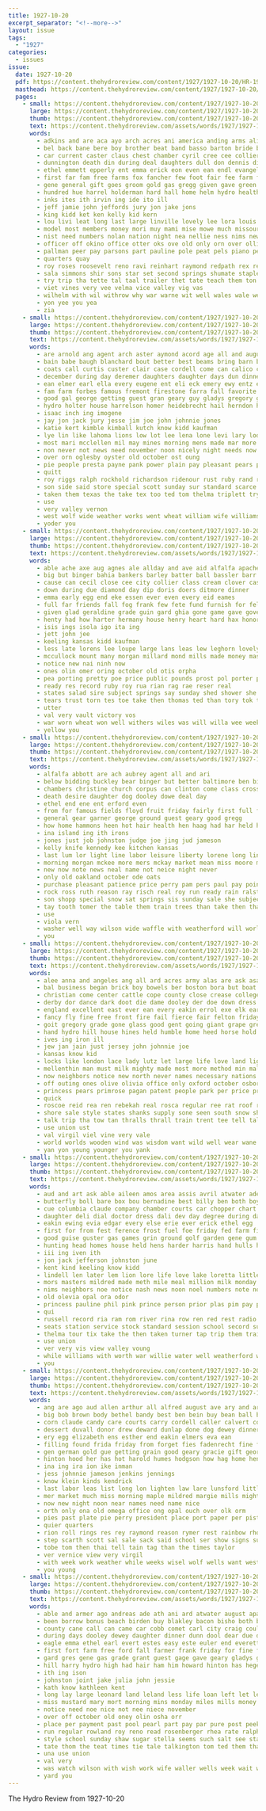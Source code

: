 ```yaml
---
title: 1927-10-20
excerpt_separator: "<!--more-->"
layout: issue
tags:
  - "1927"
categories:
  - issues
issue:
  date: 1927-10-20
  pdf: https://content.thehydroreview.com/content/1927/1927-10-20/HR-1927-10-20.pdf
  masthead: https://content.thehydroreview.com/content/1927/1927-10-20/masthead/HR-1927-10-20.jpg
  pages:
    - small: https://content.thehydroreview.com/content/1927/1927-10-20/small/HR-1927-10-20-01.jpg
      large: https://content.thehydroreview.com/content/1927/1927-10-20/large/HR-1927-10-20-01.jpg
      thumb: https://content.thehydroreview.com/content/1927/1927-10-20/thumbnails/HR-1927-10-20-01.jpg
      text: https://content.thehydroreview.com/assets/words/1927/1927-10-20/HR-1927-10-20-01.txt
      words:
        - adkins and are aca ayo arch acres ani america anding arms alia ard age appleman able acree alvis all agnes ace autumn alva auch aires arty alexander angeles
        - bel back bane bere boy brother beat band basso barton bride bixler both bouch body burkhalter bryson becan bom best big brass ber boquet boyle barr burden boys bros been bears boe bassler burns brothers brown brie bert but blaine blue better ball board bright baughman bik bee boucher bagg business
        - car current caster claus chest chamber cyril cree cee collier call caddo came coe cole chard come custer cosden church city center christian clay company christ cooper clare clos county comer cap clinton chair cal chris coach
        - dunnington death din during deal daughters dull don dennis ding dale duty daughter dairy doing does done dunn ditmore dora dai day
        - ethel emmett epperly ent emma erick eon even ean endl evangelist eck egg enna end early every els elma ene
        - first far fam free farms fox fancher few foot fair fee farm felton face fast fer fisk frost for fell fail faithful friday falls fing figures franke flowers fang friends from fort fig found fall flower
        - gene general gift goes groom gold gas gregg given gave green garten going garber geary good gent georgette giant garden grant
        - hundred hue harrel holderman hard hall home helm hydro health husband hey high held hart hearty half handsome how henke hume house hie heen hing hibbs hail has herndon heard helen hatfield honor harrelson head hol heart had har harry her hafer han hesser haven hee hand hai
        - inks ites ith irvin ing ide ito ill
        - jeff jamie john jeffords jury jon jake jons
        - king kidd ket ken kelly kid kern
        - lou livi leat long last large linville lovely lee lora louis lacewell learned los let lame land lunch left layer life ling lodge lake loan lak leone later little
        - model most members money mori muy mami mise mowe much missouri mary miss music mire market misha morn mae mabel marriage mcclung many mil morning made miller malin mild monday mass mony march ming mathis meals mildred milk magazine man moment mat medal matter
        - nist need numbers nolan nation night nea nellie ness nims new niland niu noon nephew not nene now names needs nas nate news nina notice
        - officer off okino office otter oks ove old only orn over ollie october orns
        - pallman peer pay parsons part pauline pole peat pels piano people pies pees pany place paul par pound pretty pillow pink pass peach page pada prost pee peggy pach pest president pel present price process
        - quarters quay
        - roy roses roosevelt reno ravi reinhart raymond redpath rex ret rus rome regular real rosenberger robt richert room
        - sala simmons shir sons star set second springs shumate staples short show school sang sherman sao sees saturday seat ship she sean single sis see saw song shown stockton satin service sunday solid soon soles sur sin street said seek
        - try trip tha tette tal taal trailer thet tate teach them ton teer too then talk texas ted taken town the tix tite tea take thi thay tex tee ten toe tures tue tour times thing trom
        - viet vines very vee velma vice valley vig vas
        - wilhelm with wil withrow why war warne wit well wales wale wee wan will waste wesley weatherford west was waller wide willing whorton wenger wright worth week work wie went water wish weer white wild whit wedding wilt win wilson
        - yon yee you yea
        - zia
    - small: https://content.thehydroreview.com/content/1927/1927-10-20/small/HR-1927-10-20-02.jpg
      large: https://content.thehydroreview.com/content/1927/1927-10-20/large/HR-1927-10-20-02.jpg
      thumb: https://content.thehydroreview.com/content/1927/1927-10-20/thumbnails/HR-1927-10-20-02.jpg
      text: https://content.thehydroreview.com/assets/words/1927/1927-10-20/HR-1927-10-20-02.txt
      words:
        - are arnold ang agent arch aster aymond acord age all and august anna anti annie aud
        - bain babe baugh blanchard bout better best beams bring barn big bright boy blough bishop buck bill bethel bob baby bailey been business brother box boucher both blum braly butler blackwell but boys bees burkhalter beaty body
        - coats call curtis custer clair case cordell come can calico caller cheese caddo cardo cope crank county cecil chapman credit cedar clerk carl collie court crystal car charlie carr christian clinton cora corn church common city cotton
        - december during day deremer daughters daughter days dun dinner dust dean demotte deputy dee dunnington doing denham dewey desire don
        - ean elmer earl ella every eugene ent eli eck emery ewy entz ebb ernest eakin
        - fam farm forbes famous fremont firestone farra fall favorite field for fred folk fields found friday frost fry flenner fort friend from frank frid folks
        - good gal george getting guest gran geary guy gladys gregory gains gillett
        - hydro holter house harrelson homer heidebrecht hail herndon home harold hidle harris hopewell herbert hater high her handle him hearty homa hot hom hie hern hatfield hooker has had henry happy heide
        - isaac inch ing imogene
        - jay jon jack jury jesse jim joe john johnnie jones
        - katie kert kimble kimball kutch know kidd kaufman
        - lye lin like lahoma lions low lot lee lena lone levi lary lodge last loh lowell leland lake lant living lawrence lois lady lola lucian line lae
        - most mari mcclellen mil may mines morning mens made mar more mary minnie miss marn mapel maud mohrbacher must minas much maguire monday mound mackay miller maude millet marie mire mauk
        - non never not news need november noon nicely night needs now notice new neighbor north noy norman nowka neighbors nice newton
        - over orn oglesby oyster old october ost oung
        - pie people presta payne pank power plain pay pleasant pears place picking per present painting pitzer pink pitz pent pauls pump pappan past pounds parsonage
        - quitt
        - roy riggs ralph rockhold richardson ridenour rust ruby rand radio ruf royal reber render rook rong robertson rata rate
        - son side said store special scott sunday sur standard scarce saturday strong simmons stock supper sinclair seems star sugar setter soap state shells school see sid salt sam smith she seth salmon sick sonne silk steer seay sons stockton suits
        - taken them texas the take tex too ted tom thelma triplett try
        - use
        - very valley vernon
        - west wolf wide weather works went wheat william wife williams work wilhelm warkentin wheel why was wonder well working wind willa will week weal wily white weit weatherford write wool with wykert worth walker
        - yoder you
    - small: https://content.thehydroreview.com/content/1927/1927-10-20/small/HR-1927-10-20-03.jpg
      large: https://content.thehydroreview.com/content/1927/1927-10-20/large/HR-1927-10-20-03.jpg
      thumb: https://content.thehydroreview.com/content/1927/1927-10-20/thumbnails/HR-1927-10-20-03.jpg
      text: https://content.thehydroreview.com/assets/words/1927/1927-10-20/HR-1927-10-20-03.txt
      words:
        - able ache axe aug agnes ale allday and ave aid alfalfa apache ake artes ain alva all arr are
        - big but binger bahia bankers barley batter ball bassler barr bie bradley ban boge been bridge bond best banks ballew bos bis buy bare bank bear bills borrows bonds barts ber business burg
        - cause can cecil close cee city collier class cream clover cash cell cal come carnegie check cook cashier comfort claude caddo county corn cotton
        - down during due diamond day dip doris doers ditmore dinner
        - emma early egg end eke essen ever even every eid eames
        - full far friends fall fog frank few fete fund furnish for felton fruit fair fruits fae fresh frost fake fine from
        - given glad geraldine grade guin gard ghia gone game gave gove gates grain gara
        - henty had how harter hermany house henry heart hard hax honor holter her hil hee hazel hydro has high hens henke hinton happy home
        - isis ings isola igo ita ing
        - jett john jee
        - keeling kansas kidd kaufman
        - less late lorens lee loupe large lans leas lew leghorn lovely line light
        - mccullock mount many morgan millard mond mills made money mash man miss mann mae mong means min members must momen
        - notice new nai ninh now
        - ones olin omer oring october old otis orpha
        - pea porting pretty poe price public pounds prost pol porter philips past ports present points purser puri president pache ponte por
        - ready res record ruby roy rua rian rag rae reser real
        - states salad sire subject springs say sunday shed shower she sad state seal standard soh sea stocks sis senior story sek shall shah sen show stand serena stores son sarah still stockton simmons stock seems surprise
        - tears trust torn tes toe take then thomas ted than tory tok thing the tat taylor trom tal town tay tin ton tie tae
        - utter
        - val very vault victory vos
        - war worn wheat won well withers wiles was will willa wee weeks wells walt with wilson wonder white went week
        - yellow you
    - small: https://content.thehydroreview.com/content/1927/1927-10-20/small/HR-1927-10-20-04.jpg
      large: https://content.thehydroreview.com/content/1927/1927-10-20/large/HR-1927-10-20-04.jpg
      thumb: https://content.thehydroreview.com/content/1927/1927-10-20/thumbnails/HR-1927-10-20-04.jpg
      text: https://content.thehydroreview.com/assets/words/1927/1927-10-20/HR-1927-10-20-04.txt
      words:
        - alfalfa abbott are ach aubrey agent all and ari
        - below bidding buckley bear binger but better baltimore ben bin buy been blanche berth basic baby best
        - chambers christine church corpus can clinton come class cross christi car coats cattle credit course compton choice christmas city cee cox
        - death desire daughter dog dooley dowe deal day
        - ethel end ene ent erford even
        - from for famous fields floyd fruit friday fairly first full fore folks fair
        - general gear garner george ground guest geary good gregg
        - how home hammons heen hot hair health hen haag had har held house homes henry has hydro
        - ina island ing ith irons
        - jones just job johnston judge joe jing jud jameson
        - kelly knife kennedy kee kitchen kansas
        - last lum lor light line labor leisure liberty lorene long ling lant left lahoma like
        - morning morgan mckee more mers mckay market mean miss moore matter mackey most monday mis manner might mynes mich marcel mon mores milk made mule money much may mauk
        - new now note news neal name not neice night never
        - only old oakland october ode oats
        - purchase pleasant patience price perry pam pers paul pay point present place payment pic public pie perkins
        - rock ross ruth reason ray risch real roy run ready rain ralston rate
        - son shopp special snow sat springs sis sunday sale she subject stock see stoves suter sharp simpson show shin sons sell stockton shannon saturday shelton smith study south short story send
        - tay tooth tomer the table them train trees than take then thaw tenn
        - use
        - viola vern
        - washer well way wilson wide waffle with weatherford will world was wish week want wife willia ward work
        - you
    - small: https://content.thehydroreview.com/content/1927/1927-10-20/small/HR-1927-10-20-05.jpg
      large: https://content.thehydroreview.com/content/1927/1927-10-20/large/HR-1927-10-20-05.jpg
      thumb: https://content.thehydroreview.com/content/1927/1927-10-20/thumbnails/HR-1927-10-20-05.jpg
      text: https://content.thehydroreview.com/assets/words/1927/1927-10-20/HR-1927-10-20-05.txt
      words:
        - alee anna and angeles ang all ard acres army alas are ask asa ach alfred ago ale alb
        - bal business began brick boy bowels ber boston bora but boat brow burgman been best brazen block bill blood brown bee burnett better black blond blucher barn below boys bristow bradbury book
        - christian come center cattle cope county close crease college clay company camargo congress cee choice case credit call chronic cute chi city canton cease corn core craze cotton cen
        - derby dor dance dark doot die dame dooley der doe down dress days daughter during day date doubt does
        - england excellent east ever ean every eakin errol exe elk ear eld easy everett eller eid end
        - fancy fly fine free front fire fail fierce fair felton friday friend found full few frank flock funny farmer france from fear farm friends fill fight for
        - goit gregory grade gone glass good gent going giant grape green gold gabriel geary gray
        - hand hydro hill house hines held humble home heed horse hold herd husbands heart hot has horn how hail heron harn hundred hae hafer husband her hee homa hen henry hair
        - ives ing iron ill
        - jew jan jain just jersey john johnnie joe
        - kansas know kid
        - locks like london lace lady lutz let large life love land light leedy line lade live lodge liverpool lad long leather las lovely lock lemay last low lind lulu laws
        - mellenthin man must milk mighty made most more method min male men mangum masoner medic much milestone mitchell mens marriage many
        - now neighbors notice new north never names necessary nations not norse nor
        - off outing ones olive olivia office only oxford october osborn
        - princess pears primrose pagan patent people park per price proud pad plough partner past piles pada poor plain peer payment peach pump plata
        - quick
        - roscoe reid rea ren rebekah real rosca regular ree rat roof roy roar rhyme reed range root rael
        - shore sale style states shanks supply sone seen south snow shipton swing shawnee son shown suits sears seek sea size see spearman seybold state sprung splitter smith sample sleep strife suit stoves shall stream strange stone said sae sandland sai slow special stands sons sword small soe she store saturday ship shoe stock sweep stand say sewing side straight spell straw stones
        - talk trip tha tow tan thralls thrall train trent tee tell tall trim taylor ton then them teton tour tate towns the turk tom ted toe take tyler
        - use union ust
        - val virgil viel vine very vale
        - world worlds wooden wind was wisdom want wild well wear wane waters work white water wool wine word wonders wing wilson with why wars went war woodward western will walk
        - yan yon young younger you yank
    - small: https://content.thehydroreview.com/content/1927/1927-10-20/small/HR-1927-10-20-06.jpg
      large: https://content.thehydroreview.com/content/1927/1927-10-20/large/HR-1927-10-20-06.jpg
      thumb: https://content.thehydroreview.com/content/1927/1927-10-20/thumbnails/HR-1927-10-20-06.jpg
      text: https://content.thehydroreview.com/assets/words/1927/1927-10-20/HR-1927-10-20-06.txt
      words:
        - aud and art ask able aileen amos area assis avril atwater ades arden are all
        - butterfly boll bare box bou bernadine best billy ben both boys boquet bert bea brought board bradley browne been boat buy beale bell breed ber bring buckmaster beau but bear brown bee
        - cue columbia claude company chamber courts car chopper chart child collier chief campus cattle cheap come cull cooks collins counts cleo colonel city court collie cotton can cox cody came comes
        - daughter deli dial doctor dress dali dev day degree during dance does dag der davis dunn down den dairy
        - eakin ewing evia edgar every else erie ever erick ethel egg
        - first for from fest ference frost fuel foe friday fed farm finger flowers found
        - good guise guster gas games grin ground golf garden gene gum general goes group given going gin goodpasture gail getting
        - hunting head homes house held hens harder harris hand hulls her hon hesse hamilton holter high home hydro hove henry had hur him hater has
        - iii ing iven ith
        - jon jack jefferson johnston june
        - kent kind keeling know kidd
        - lindell len later lem lion lore life love lake loretta little louis lah late less lou lunch lot lillian lili left lang long learn
        - mors masters mildred made meth mile meal million milk monday most marguerite merle moore morning must men mar mention mills method mary marcel many melba mae man more miss masia
        - nims neighbors noe notice nash news noon noel numbers note not now new nah
        - old olevia opal ora odor
        - princess pauline phil pink prince person prior plas pim pay pan puri price plan prewitt president phipps page pretty peed pierrot pool
        - qui
        - russell record ria ram rom river rina row ren red rest radio reg res rear rambler roost rex reading richert ridenour ream
        - seats station service stock standard session school secord sun silks see state soon stores special sam she street saw states savy sunday stover schools sayre seed sur sain swift setting smith shidler spring salesman staples
        - thelma tour tix take the then taken turner tap trip them train thet tennis tran tie touch temple than thacker tall tain thing too thoma try
        - use union
        - ver very vis view valley voung
        - while williams with worth war willie water well weatherford week wife watch wall washington wil ward wright wells washita wheat went will work why wilson was white winter
        - you
    - small: https://content.thehydroreview.com/content/1927/1927-10-20/small/HR-1927-10-20-07.jpg
      large: https://content.thehydroreview.com/content/1927/1927-10-20/large/HR-1927-10-20-07.jpg
      thumb: https://content.thehydroreview.com/content/1927/1927-10-20/thumbnails/HR-1927-10-20-07.jpg
      text: https://content.thehydroreview.com/assets/words/1927/1927-10-20/HR-1927-10-20-07.txt
      words:
        - ang are ago aud allen arthur all alfred august ave ary and arts aubrey
        - big bob brown body bethel bandy best ben bein buy bean ball bank boschert blanch baby buckmaster baptist bert bartgis ber begin bee business been bradley bosch bor brow but boucher boon bens bergen browne both better buyers
        - corn claude candy care courts carry cordell caller calvert coupe constant cotton crisp chilli con colony crissman carvin cho city can came cove church cold
        - dessert duvall donor drew deward dunlap done dog dewey dinner davy day daughter deed del dungan doing damp deeds delma dorothy dust date duy duce
        - ery egg elizabeth ens esther end eakin elmers eva ean
        - filling found frida friday from forget fies fadenrecht fine fast first floor franks fill fair frankie frank for fox friends friesen folks fore
        - gen german gold gue getting grain good geary gracie gift george graham grandson
        - hinton hood her has hot harold humes hodgson how hag home henk henry high hainline house hes hard hydro had hen hom handle hand hammond hatfield halls henke
        - ina ing ira ion ike inman
        - jess johnnie jameson jenkins jennings
        - know klein kinds kendrick
        - last labor leas list long lon lighten law lare lunsford little let lone lie lee lahoma light
        - mer market much miss morning maple mildred margie mills might more meal mash mules miller mcalester magnolia mose mauk mail merry monday margaret mai marybelle man made men mellow
        - now new night noon near names need name nice
        - orth only ona old omega office ong opal ouch over olk orm
        - pies past plate pie perry president place port paper per piston plan picking pro
        - quier quarters
        - rion roll rings res rey raymond reason rymer rest rainbow rhoads read ruhl roon ruth rab
        - step scarth scott sal sale sack said school ser show signs sunday son steeley seal sweet see surface still smooth special sie saturday speech seems stephenson she supply sell say steely suite station suit store service size
        - tobe tom then thai tell tain tag than the times taylor
        - ver vernice view very virgil
        - with week work weather while weeks wisel wolf wells want west wiley weatherford white william words williams wide way was wit wish will wie wright wilson winner
        - you young
    - small: https://content.thehydroreview.com/content/1927/1927-10-20/small/HR-1927-10-20-08.jpg
      large: https://content.thehydroreview.com/content/1927/1927-10-20/large/HR-1927-10-20-08.jpg
      thumb: https://content.thehydroreview.com/content/1927/1927-10-20/thumbnails/HR-1927-10-20-08.jpg
      text: https://content.thehydroreview.com/assets/words/1927/1927-10-20/HR-1927-10-20-08.txt
      words:
        - able and armer ago andreas ade ath ani ard atwater august apache are arm ante
        - been borrow bonus beach birden buy blakley bacon bisho both bure box but big bank brown brothers boyer brick buyers billie bars
        - county cane call can came car cobb comet carl city craig coulson clear cabbage carls cost chilli come
        - during days dooley dewey daughter dinner dunn dool dear due dickerson
        - eagle emma ethel earl evert estes easy este euler end everett
        - first fort farm free ford fall farmer frank friday for fine from folsom friends
        - gard gres gene gas grade grant guest gage gave geary gladys georgia greeson gallon
        - hill harry hydro high had hair ham him howard hinton has heger home her hesser
        - ith ing ison
        - johnston joint jake julia john jessie
        - kath know kathleen kent
        - long lay large leonard land leland less life loan left let leath lar lena lot lahoma
        - miss mustard mary mort morning mins monday miles mills money mis mand more mat many matt
        - notice need noe nice not nee niece november
        - over off october old oney olin osha orr
        - place per payment past pool pearl part pay par pure post peek pok pleasant pair
        - run regular rowland roy reno read rosenberger rhea rate ralph ready red ross ray
        - style school sunday shaw sugar stella seems such salt see stange service sugden saturday schools shumate save standard short smith sane son snyders send stephenson store sae soon stunz still seem sister size six sees sale
        - tate thom the teat times tie tale talkington tom ted them than tun tor tes take trescott till thomas tuttle
        - una use union
        - val very
        - was watch wilson with wish work wife waller wells week wait way wyatt will williams ward went weatherford win weeks walter weather
        - yard you
---
```


The Hydro Review from 1927-10-20

<!--more-->

